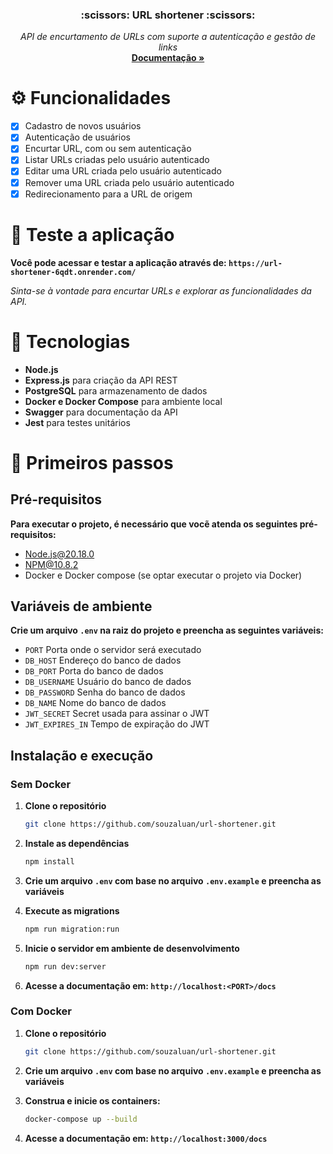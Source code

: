 <div align="center">
  <h3 align="center">:scissors: URL shortener :scissors:</h3>

  <p align="center">
    <i>API de encurtamento de URLs com suporte a autenticação e gestão de links</i>
    <br />
    <a href="https://url-shortener-6qdt.onrender.com/docs/"><strong>Documentação »</strong></a>
  </p>
</div>

# :gear: Funcionalidades
- [x] Cadastro de novos usuários
- [x] Autenticação de usuários
- [x] Encurtar URL, com ou sem autenticação
- [x] Listar URLs criadas pelo usuário autenticado
- [x] Editar uma URL criada pelo usuário autenticado
- [x] Remover uma URL criada pelo usuário autenticado
- [x] Redirecionamento para a URL de origem

# :rocket: Teste a aplicação
**Você pode acessar e testar a aplicação através de: `https://url-shortener-6qdt.onrender.com/`**

_Sinta-se à vontade para encurtar URLs e explorar as funcionalidades da API._

# :wrench: Tecnologias

* **Node.js**
* **Express.js** para criação da API REST
* **PostgreSQL** para armazenamento de dados
* **Docker e Docker Compose** para ambiente local
* **Swagger** para documentação da API
* **Jest** para testes unitários

# :feet: Primeiros passos

## Pré-requisitos

**Para executar o projeto, é necessário que vocẽ atenda os seguintes pré-requisitos:**

* Node.js@20.18.0
* NPM@10.8.2
* Docker e Docker compose (se optar executar o projeto via Docker)

## Variáveis de ambiente

**Crie um arquivo `.env` na raiz do projeto e preencha as seguintes variáveis:**

* `PORT` Porta onde o servidor será executado
* `DB_HOST` Endereço do banco de dados
* `DB_PORT` Porta do banco de dados
* `DB_USERNAME` Usuário do banco de dados
* `DB_PASSWORD` Senha do banco de dados
* `DB_NAME` Nome do banco de dados
* `JWT_SECRET` Secret usada para assinar o JWT
* `JWT_EXPIRES_IN` Tempo de expiração do JWT

## Instalação e execução

### Sem Docker

1. **Clone o repositório**
   ```bash
   git clone https://github.com/souzaluan/url-shortener.git
   ```
3. **Instale as dependências**
   ```bash
   npm install
   ```
4. **Crie um arquivo `.env` com base no arquivo `.env.example` e preencha as variáveis**

5. **Execute as migrations**
   ```bash
   npm run migration:run
   ```
6. **Inicie o servidor em ambiente de desenvolvimento**
   ```bash
   npm run dev:server
   ```
7. **Acesse a documentação em: `http://localhost:<PORT>/docs`**

### Com Docker

1. **Clone o repositório**
   ```bash
   git clone https://github.com/souzaluan/url-shortener.git
   ```
2. **Crie um arquivo `.env` com base no arquivo `.env.example` e preencha as variáveis**

3. **Construa e inicie os containers:**
    ```bash
    docker-compose up --build
    ```
4. **Acesse a documentação em: `http://localhost:3000/docs`**
